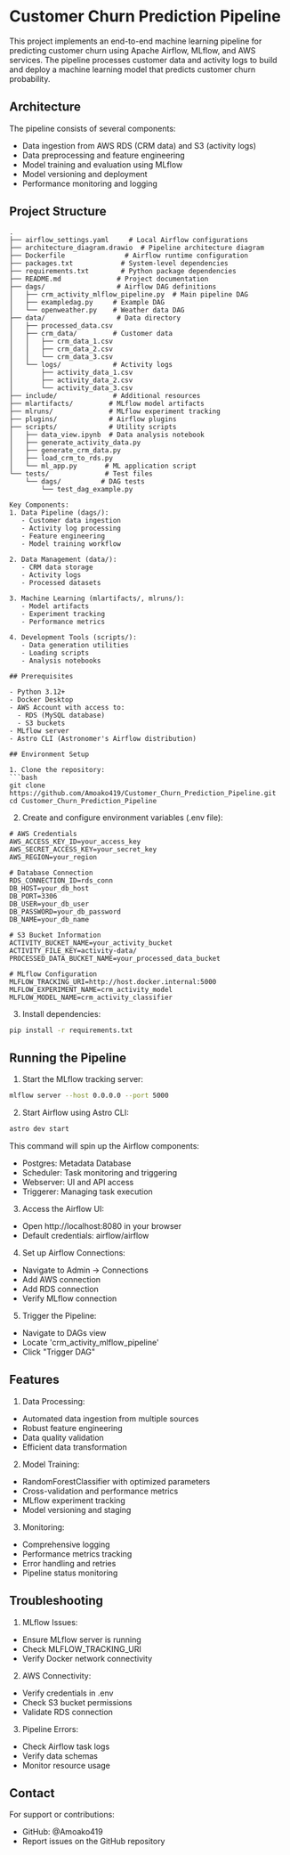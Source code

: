 # Customer Churn Prediction Pipeline

This project implements an end-to-end machine learning pipeline for predicting customer churn using Apache Airflow, MLflow, and AWS services. The pipeline processes customer data and activity logs to build and deploy a machine learning model that predicts customer churn probability.

## Architecture

The pipeline consists of several components:
- Data ingestion from AWS RDS (CRM data) and S3 (activity logs)
- Data preprocessing and feature engineering
- Model training and evaluation using MLflow
- Model versioning and deployment
- Performance monitoring and logging

## Project Structure

```
.
├── airflow_settings.yaml     # Local Airflow configurations
├── architecture_diagram.drawio  # Pipeline architecture diagram
├── Dockerfile               # Airflow runtime configuration
├── packages.txt            # System-level dependencies
├── requirements.txt        # Python package dependencies
├── README.md              # Project documentation
├── dags/                  # Airflow DAG definitions
│   ├── crm_activity_mlflow_pipeline.py  # Main pipeline DAG
│   ├── exampledag.py     # Example DAG
│   └── openweather.py    # Weather data DAG
├── data/                  # Data directory
│   ├── processed_data.csv
│   ├── crm_data/         # Customer data
│   │   ├── crm_data_1.csv
│   │   ├── crm_data_2.csv
│   │   └── crm_data_3.csv
│   └── logs/             # Activity logs
│       ├── activity_data_1.csv
│       ├── activity_data_2.csv
│       └── activity_data_3.csv
├── include/              # Additional resources
├── mlartifacts/         # MLflow model artifacts
├── mlruns/              # MLflow experiment tracking
├── plugins/             # Airflow plugins
├── scripts/             # Utility scripts
│   ├── data_view.ipynb  # Data analysis notebook
│   ├── generate_activity_data.py
│   ├── generate_crm_data.py
│   ├── load_crm_to_rds.py
│   └── ml_app.py       # ML application script
└── tests/              # Test files
    └── dags/          # DAG tests
        └── test_dag_example.py

Key Components:
1. Data Pipeline (dags/):
   - Customer data ingestion
   - Activity log processing
   - Feature engineering
   - Model training workflow

2. Data Management (data/):
   - CRM data storage
   - Activity logs
   - Processed datasets

3. Machine Learning (mlartifacts/, mlruns/):
   - Model artifacts
   - Experiment tracking
   - Performance metrics

4. Development Tools (scripts/):
   - Data generation utilities
   - Loading scripts
   - Analysis notebooks

## Prerequisites

- Python 3.12+
- Docker Desktop
- AWS Account with access to:
  - RDS (MySQL database)
  - S3 buckets
- MLflow server
- Astro CLI (Astronomer's Airflow distribution)

## Environment Setup

1. Clone the repository:
```bash
git clone https://github.com/Amoako419/Customer_Churn_Prediction_Pipeline.git
cd Customer_Churn_Prediction_Pipeline
```

2. Create and configure environment variables (.env file):
```env
# AWS Credentials
AWS_ACCESS_KEY_ID=your_access_key
AWS_SECRET_ACCESS_KEY=your_secret_key
AWS_REGION=your_region

# Database Connection
RDS_CONNECTION_ID=rds_conn
DB_HOST=your_db_host
DB_PORT=3306
DB_USER=your_db_user
DB_PASSWORD=your_db_password
DB_NAME=your_db_name

# S3 Bucket Information
ACTIVITY_BUCKET_NAME=your_activity_bucket
ACTIVITY_FILE_KEY=activity-data/
PROCESSED_DATA_BUCKET_NAME=your_processed_data_bucket

# MLflow Configuration
MLFLOW_TRACKING_URI=http://host.docker.internal:5000
MLFLOW_EXPERIMENT_NAME=crm_activity_model
MLFLOW_MODEL_NAME=crm_activity_classifier
```

3. Install dependencies:
```bash
pip install -r requirements.txt
```

## Running the Pipeline

1. Start the MLflow tracking server:
```bash
mlflow server --host 0.0.0.0 --port 5000
```

2. Start Airflow using Astro CLI:
```bash
astro dev start
```

This command will spin up the Airflow components:
- Postgres: Metadata Database
- Scheduler: Task monitoring and triggering
- Webserver: UI and API access
- Triggerer: Managing task execution

3. Access the Airflow UI:
- Open http://localhost:8080 in your browser
- Default credentials: airflow/airflow

4. Set up Airflow Connections:
- Navigate to Admin -> Connections
- Add AWS connection
- Add RDS connection
- Verify MLflow connection

5. Trigger the Pipeline:
- Navigate to DAGs view
- Locate 'crm_activity_mlflow_pipeline'
- Click "Trigger DAG"

## Features

1. Data Processing:
- Automated data ingestion from multiple sources
- Robust feature engineering
- Data quality validation
- Efficient data transformation

2. Model Training:
- RandomForestClassifier with optimized parameters
- Cross-validation and performance metrics
- MLflow experiment tracking
- Model versioning and staging

3. Monitoring:
- Comprehensive logging
- Performance metrics tracking
- Error handling and retries
- Pipeline status monitoring

## Troubleshooting

1. MLflow Issues:
- Ensure MLflow server is running
- Check MLFLOW_TRACKING_URI
- Verify Docker network connectivity

2. AWS Connectivity:
- Verify credentials in .env
- Check S3 bucket permissions
- Validate RDS connection

3. Pipeline Errors:
- Check Airflow task logs
- Verify data schemas
- Monitor resource usage

## Contact

For support or contributions:
- GitHub: @Amoako419
- Report issues on the GitHub repository
